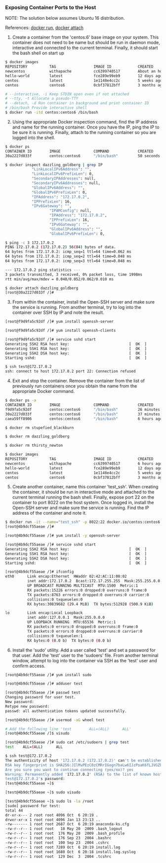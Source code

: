 ### Exposing Container Ports to the Host

NOTE: The solution below assumes Ubuntu 16 distribution.

References: [docker run](https://docs.docker.com/engine/reference/commandline/run/), [docker attach](https://docs.docker.com/engine/reference/commandline/attach/) 

1. Create a container from the 'centos:6' base image on your system. This container does not need to be name but should be run in daemon mode, interactive and connected to the current terminal. Finally, it should start the bash shell on start up
```bash
$ docker images
REPOSITORY          TAG                 IMAGE ID            CREATED             SIZE
newcentos           withapache          cc6399740517        About an hour ago   306MB
hello-world         latest              fce289e99eb9        12 days ago         1.84kB
centos              latest              1e1148e4cc2c        5 weeks ago         202MB
centos              centos6             0cbf37812bff        3 months ago        194MB
```
```bash
# --interactive, -i Keep STDIN open even if not attached
# --tty, -t Allocate a pseudo-TTY
# --detach, -d Run container in background and print container ID
# /bin/bash Provide interactive shell
$ docker run -itd centos:centos6 /bin/bash
```

2. Using the appropriate Docker inspection command, find the IP address and name for the running container. Once you have the IP, ping the IP to be sure it is running. Finally, attach to the running container so you are logged into the shell.
```bash
$ docker ps
CONTAINER ID        IMAGE               COMMAND             CREATED             STATUS              PORTS               NAMES
30a2227d033f        centos:centos6      "/bin/bash"         50 seconds ago      Up 49 seconds                           dazzling_goldberg
```
```bash
$ docker inspect dazzling_goldberg | grep IP
            "LinkLocalIPv6Address": "",
            "LinkLocalIPv6PrefixLen": 0,
            "SecondaryIPAddresses": null,
            "SecondaryIPv6Addresses": null,
            "GlobalIPv6Address": "",
            "GlobalIPv6PrefixLen": 0,
            "IPAddress": "172.17.0.2",
            "IPPrefixLen": 16,
            "IPv6Gateway": "",
                    "IPAMConfig": null,
                    "IPAddress": "172.17.0.2",
                    "IPPrefixLen": 16,
                    "IPv6Gateway": "",
                    "GlobalIPv6Address": "",
                    "GlobalIPv6PrefixLen": 0,
```
```bash
$ ping -c 3 172.17.0.2
PING 172.17.0.2 (172.17.0.2) 56(84) bytes of data.
64 bytes from 172.17.0.2: icmp_seq=1 ttl=64 time=0.062 ms
64 bytes from 172.17.0.2: icmp_seq=2 ttl=64 time=0.048 ms
64 bytes from 172.17.0.2: icmp_seq=3 ttl=64 time=0.048 ms

--- 172.17.0.2 ping statistics ---
3 packets transmitted, 3 received, 0% packet loss, time 1998ms
rtt min/avg/max/mdev = 0.048/0.052/0.062/0.010 ms
```
```bash
$ docker attach dazzling_goldberg
[root@30a2227d033f /]#
```
3. From within the container, install the Open-SSH server and make sure the service is running. From another terminal, try to log into the container over SSH by IP and note the result.
```bash
[root@f9d9fa5c92df /]# yum install openssh-server
```
```bash
[root@f9d9fa5c92df /]# yum install openssh-clients
```
```bash
[root@f9d9fa5c92df /]# service sshd start        
Generating SSH2 RSA host key:                           [  OK  ]
Generating SSH1 RSA host key:                           [  OK  ]
Generating SSH2 DSA host key:                           [  OK  ]
Starting sshd:                                          [  OK  ]
```
```bash
$ ssh test@172.17.0.2
ssh: connect to host 172.17.0.2 port 22: Connection refused
```

4. Exit and stop the container. Remove the container from the list of previously run containers once you obtain the name from the appropriate Docker command.
```bash
$ docker ps -a
CONTAINER ID        IMAGE               COMMAND             CREATED             STATUS                       PORTS               NAMES
f9d9fa5c92df        centos:centos6      "/bin/bash"         26 minutes ago      Exited (255) 7 seconds ago                       stupefied_blackburn
30a2227d033f        centos:centos6      "/bin/bash"         37 minutes ago      Exited (0) 26 minutes ago                        dazzling_goldberg
caea59ff8906        centos:centos6      "/bin/bash"         6 hours ago         Exited (1) 6 hours ago                           thirsty_newton
```
```bash
$ docker rm stupefied_blackburn
```
```bash
$ docker rm dazzling_goldberg
```
```bash
$ docker rm thirsty_newton
```
```bash
$ docker images
REPOSITORY          TAG                 IMAGE ID            CREATED             SIZE
newcentos           withapache          cc6399740517        6 hours ago         306MB
hello-world         latest              fce289e99eb9        12 days ago         1.84kB
centos              latest              1e1148e4cc2c        5 weeks ago         202MB
centos              centos6             0cbf37812bff        3 months ago        194MB
```

5. Create another container, name this container 'test_ssh'. When creating the container, it should be run in interactive mode and attached to the current terminal running the bash shell. Finally, expose port 22 on the container to port 8022 on the host system. Once logged in, install the Open-SSH server and make sure the service is running. Find the IP address of the container and note it.
```bash
$ docker run -it --name="test_ssh" -p 8022:22 docker.io/centos:centos6 /bin/bash 
[root@4b9dcf55aeae /]#
```
```bash
[root@4b9dcf55aeae /]# yum install -y openssh-server
```
```bash
[root@4b9dcf55aeae /]# service sshd start
Generating SSH2 RSA host key:                           [  OK  ]
Generating SSH1 RSA host key:                           [  OK  ]
Generating SSH2 DSA host key:                           [  OK  ]
Starting sshd:                                          [  OK  ]
```
```bash
[root@4b9dcf55aeae /]# ifconfig
eth0      Link encap:Ethernet  HWaddr 02:42:AC:11:00:02  
          inet addr:172.17.0.2  Bcast:172.17.255.255  Mask:255.255.0.0
          UP BROADCAST RUNNING MULTICAST  MTU:1500  Metric:1
          RX packets:15226 errors:0 dropped:0 overruns:0 frame:0
          TX packets:8763 errors:0 dropped:0 overruns:0 carrier:0
          collisions:0 txqueuelen:0 
          RX bytes:30839682 (29.4 MiB)  TX bytes:512928 (500.9 KiB)

lo        Link encap:Local Loopback  
          inet addr:127.0.0.1  Mask:255.0.0.0
          UP LOOPBACK RUNNING  MTU:65536  Metric:1
          RX packets:0 errors:0 dropped:0 overruns:0 frame:0
          TX packets:0 errors:0 dropped:0 overruns:0 carrier:0
          collisions:0 txqueuelen:1 
          RX bytes:0 (0.0 b)  TX bytes:0 (0.0 b)
```

6. Install the 'sudo' utility. Add a user called 'test' and set a password for that user. Add the 'test' user to the 'sudoers' file. From another terminal window, attempt to log into the container via SSH as the 'test' user and confirm access.
```bash
[root@4b9dcf55aeae /]# yum install sudo
```
```bash
[root@4b9dcf55aeae /]# adduser test
```
```bash
[root@4b9dcf55aeae /]# passwd test
Changing password for user test.
New password: 
Retype new password: 
passwd: all authentication tokens updated successfully.
```
```bash
[root@4b9dcf55aeae /]# usermod -aG wheel test
```
```bash
# Add the following line 'test        ALL=(ALL)      ALL'
[root@4b9dcf55aeae /]$ visudo
```
```bash
[root@4b9dcf55aeae /]# sudo cat /etc/sudoers | grep test
test    ALL=(ALL)      ALL
```
```bash
$ ssh test@172.17.0.2
The authenticity of host '172.17.0.2 (172.17.0.2)' can't be established.
RSA key fingerprint is SHA256:JIlMvPEzC0zCMRrIGogn7baLw6IJzPoaK6fLJVGZhkU.
Are you sure you want to continue connecting (yes/no)? yes
Warning: Permanently added '172.17.0.2' (RSA) to the list of known hosts.
test@172.17.0.2's password: 
[test@4b9dcf55aeae ~]$
```
```bash
[test@4b9dcf55aeae ~]$ sudo visudo
```
```bash
[test@4b9dcf55aeae ~]$ sudo ls -la /root
[sudo] password for test: 
total 44
dr-xr-x--- 2 root root 4096 Oct  6 20:19 .
drwxr-xr-x 1 root root 4096 Jan 13 23:13 ..
-rw------- 1 root root 2687 Oct  6 20:19 anaconda-ks.cfg
-rw-r--r-- 1 root root   18 May 20  2009 .bash_logout
-rw-r--r-- 1 root root  176 May 20  2009 .bash_profile
-rw-r--r-- 1 root root  176 Sep 23  2004 .bashrc
-rw-r--r-- 1 root root  100 Sep 23  2004 .cshrc
-rw-r--r-- 1 root root 7289 Oct  6 20:19 install.log
-rw-r--r-- 1 root root 1680 Oct  6 20:18 install.log.syslog
-rw-r--r-- 1 root root  129 Dec  3  2004 .tcshrc
```

